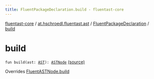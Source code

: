 ```yaml
---
title: FluentPackageDeclaration.build - fluentast-core
---
```


[fluentast-core](../../index.html) / [at.hschroedl.fluentast.ast](../index.html) / [FluentPackageDeclaration](index.html) / [build](.)

# build

`fun build(ast: `[`AST`](https://help.eclipse.org/neon/topic/org.eclipse.jdt.doc.isv/reference/api/org/eclipse/jdt/core/dom/AST.html)`): `[`ASTNode`](https://help.eclipse.org/neon/topic/org.eclipse.jdt.doc.isv/reference/api/org/eclipse/jdt/core/dom/ASTNode.html) [(source)](http://github.com/hschroedl/fluentast/tree/master/core/at.hschroedl.fluentast/ast/ASTNode.kt#L113)

Overrides [FluentASTNode.build](../-fluent-a-s-t-node/build.html)

